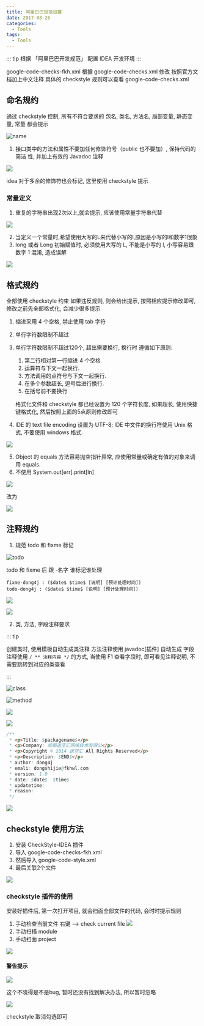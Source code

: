 ```yaml
---
title: 阿里巴巴规范设置
date: 2017-08-26
categories:
  - Tools
tags: 
  - Tools
---
```


::: tip
根据 「阿里巴巴开发规范」 配置 IDEA 开发环境
:::

<!-- more -->

google-code-checks-fkh.xml 
根据 google-code-checks.xml 修改
按照官方文档加上中文注释
具体的 checkstyle 规则可以查看 google-code-checks.xml

## 命名规约

通过 checkstyle 控制, 所有不符合要求的 包名, 类名, 方法名, 局部变量, 静态变量, 常量 都会提示

![name](http://qiniu.dong4j.info/2019-07-02-name.gif)

1. 接口类中的方法和属性不要加任何修饰符号（public 也不要加）, 保持代码的简洁 性, 并加上有效的 Javadoc 注释

![](http://qiniu.dong4j.info/2019-07-02-15037339536628.png)

idea 对于多余的修饰符也会标记, 这里使用 checkstyle 提示

### 常量定义

1. 重复的字符串出现2次以上,就会提示, 应该使用常量字符串代替

![](http://qiniu.dong4j.info/2019-07-02-15037341454647.png)

2. 当定义一个常量时,希望使用大写的L来代替小写的l,原因是小写的l和数字1很象
3. long 或者 Long 初始赋值时, 必须使用大写的 L, 不能是小写的 l, 小写容易跟数字 1 混淆, 造成误解

![](http://qiniu.dong4j.info/2019-07-02-15037344914482.png)

## 格式规约

全部使用 checkstyle 约束
如果违反规则, 则会给出提示, 按照相应提示修改即可, 修改之前先全部格式化, 会减少很多提示

1. 缩进采用 4 个空格, 禁止使用 tab 字符
2. 单行字符数限制不超过
3. 单行字符数限制不超过120个, 超出需要换行, 换行时
    遵循如下原则: 
    1. 第二行相对第一行缩进 4 个空格
    2. 运算符与下文一起换行. 
    3. 方法调用的点符号与下文一起换行. 
    4. 在多个参数超长, 逗号后进行换行. 
    5. 在括号前不要换行
    
    格式化文件和 checkstyle 都已经设置为 120 个字符长度, 如果超长, 使用快捷键格式化, 然后按照上面的5点原则修改即可
    
4. IDE 的 text file encoding 设置为 UTF-8; IDE 中文件的换行符使用 Unix 格式, 不要使用 windows 格式. 

![](http://qiniu.dong4j.info/2019-07-02-15037350449424.png)

5. Object 的 equals 方法容易抛空指针异常, 应使用常量或确定有值的对象来调用 equals. 
6. 不使用 System.out[err].print[ln]

![](http://qiniu.dong4j.info/2019-07-02-15037358480156.png)

改为

![](http://qiniu.dong4j.info/2019-07-02-15037359435932.png)

## 注释规约

1. 规范 todo 和 fixme 标记

![todo](http://qiniu.dong4j.info/2019-07-02-todo.gif)

todo 和 fixme 后 跟 -名字 谁标记谁处理

```
fixme-dong4j : ($date$ $time$ [说明] [预计处理时间])
todo-dong4j : ($date$ $time$ [说明] [预计处理时间])
```

![](http://qiniu.dong4j.info/2019-07-02-15037322288094.png)

![](http://qiniu.dong4j.info/2019-07-02-15037322496217.png)

2. 类, 方法, 字段注释要求

::: tip

创建类时, 使用模板自动生成类注释
方法注释使用 javadoc[插件] 自动生成
字段注释使用 `/ ** 注释内容 */` 的方式, 当使用 F1 查看字段时, 即可看见注释说明, 不需要跳转到对应的类查看

:::

![class](http://qiniu.dong4j.info/2019-07-02-class.gif)

![method](http://qiniu.dong4j.info/2019-07-02-method.gif)

![](http://qiniu.dong4j.info/2019-07-02-15037329382864.png)

![](http://qiniu.dong4j.info/2019-07-02-15037329334152.png)

```java
/**
 * <p>Title: $packagename$</p>
 * <p>Company: 成都返空汇网络技术有限公</p>
 * <p>Copyright © 2014 返空汇 All Rights Reserved</p>
 * <p>Description: $END$</p>
 * author: dong4j
 * emali: dongshijie@fkhwl.com
 * version: 1.0 
 * date: $date$  $time$
 * updatetime:
 * reason:
 */
```

![](http://qiniu.dong4j.info/2019-07-02-15037333674969.png)

## checkstyle 使用方法

1. 安装 CheckStyle-IDEA 插件
2. 导入 google-code-checks-fkh.xml
3. 然后导入 google-code-style.xml
4. 最后关联2个文件

![](http://qiniu.dong4j.info/2019-07-02-15035658778129.jpg)

### checkstyle 插件的使用

安装好插件后, 第一次打开项目, 就会扫面全部文件的代码, 会时时提示规则

1. 手动检查当前文件 右键 --> check current file
![](http://qiniu.dong4j.info/2019-07-02-15037403066668.png)
2. 手动扫描 module
3. 手动扫面 project

![](http://qiniu.dong4j.info/2019-07-02-15037405120936.png)

#### 警告提示

![](http://qiniu.dong4j.info/2019-07-02-15037405417756.png)

这个不晓得是不是bug, 暂时还没有找到解决办法, 所以暂时忽略

![](http://qiniu.dong4j.info/2019-07-02-15037406339674.png)

checkstyle 取消勾选即可
